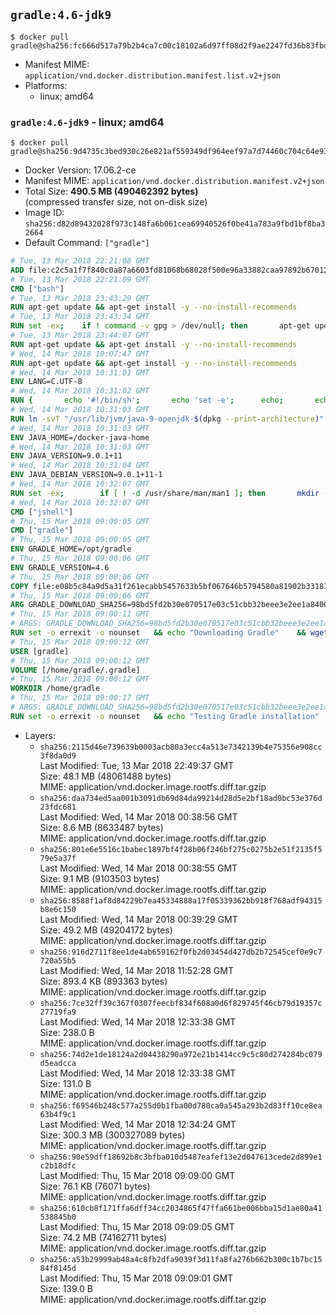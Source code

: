 ## `gradle:4.6-jdk9`

```console
$ docker pull gradle@sha256:fc666d517a79b2b4ca7c00c18102a6d97ff08d2f9ae2247fd36b83fbdf019169
```

-	Manifest MIME: `application/vnd.docker.distribution.manifest.list.v2+json`
-	Platforms:
	-	linux; amd64

### `gradle:4.6-jdk9` - linux; amd64

```console
$ docker pull gradle@sha256:9d4735c3bed930c26e821af559349df964eef97a7d74460c704c64e9332ee66a
```

-	Docker Version: 17.06.2-ce
-	Manifest MIME: `application/vnd.docker.distribution.manifest.v2+json`
-	Total Size: **490.5 MB (490462392 bytes)**  
	(compressed transfer size, not on-disk size)
-	Image ID: `sha256:d82d89432028f973c148fa6b061cea69940526f0be41a783a9fbd1bf8ba32664`
-	Default Command: `["gradle"]`

```dockerfile
# Tue, 13 Mar 2018 22:21:08 GMT
ADD file:c2c5a1f7f840c0a87a6603fd81068b68028f500e96a33882caa97892b6701254 in / 
# Tue, 13 Mar 2018 22:21:09 GMT
CMD ["bash"]
# Tue, 13 Mar 2018 23:43:29 GMT
RUN apt-get update && apt-get install -y --no-install-recommends 		ca-certificates 		curl 		wget 	&& rm -rf /var/lib/apt/lists/*
# Tue, 13 Mar 2018 23:43:34 GMT
RUN set -ex; 	if ! command -v gpg > /dev/null; then 		apt-get update; 		apt-get install -y --no-install-recommends 			gnupg 			dirmngr 		; 		rm -rf /var/lib/apt/lists/*; 	fi
# Tue, 13 Mar 2018 23:44:07 GMT
RUN apt-get update && apt-get install -y --no-install-recommends 		git 		mercurial 		openssh-client 		subversion 				procps 	&& rm -rf /var/lib/apt/lists/*
# Wed, 14 Mar 2018 10:07:47 GMT
RUN apt-get update && apt-get install -y --no-install-recommends 		bzip2 		unzip 		xz-utils 	&& rm -rf /var/lib/apt/lists/*
# Wed, 14 Mar 2018 10:31:01 GMT
ENV LANG=C.UTF-8
# Wed, 14 Mar 2018 10:31:02 GMT
RUN { 		echo '#!/bin/sh'; 		echo 'set -e'; 		echo; 		echo 'dirname "$(dirname "$(readlink -f "$(which javac || which java)")")"'; 	} > /usr/local/bin/docker-java-home 	&& chmod +x /usr/local/bin/docker-java-home
# Wed, 14 Mar 2018 10:31:03 GMT
RUN ln -svT "/usr/lib/jvm/java-9-openjdk-$(dpkg --print-architecture)" /docker-java-home
# Wed, 14 Mar 2018 10:31:03 GMT
ENV JAVA_HOME=/docker-java-home
# Wed, 14 Mar 2018 10:31:03 GMT
ENV JAVA_VERSION=9.0.1+11
# Wed, 14 Mar 2018 10:31:04 GMT
ENV JAVA_DEBIAN_VERSION=9.0.1+11-1
# Wed, 14 Mar 2018 10:32:07 GMT
RUN set -ex; 		if [ ! -d /usr/share/man/man1 ]; then 		mkdir -p /usr/share/man/man1; 	fi; 		apt-get update; 	apt-get install -y 		openjdk-9-jdk="$JAVA_DEBIAN_VERSION" 	; 	rm -rf /var/lib/apt/lists/*; 		[ "$(readlink -f "$JAVA_HOME")" = "$(docker-java-home)" ]; 		update-alternatives --get-selections | awk -v home="$(readlink -f "$JAVA_HOME")" 'index($3, home) == 1 { $2 = "manual"; print | "update-alternatives --set-selections" }'; 	update-alternatives --query java | grep -q 'Status: manual'
# Wed, 14 Mar 2018 10:32:07 GMT
CMD ["jshell"]
# Thu, 15 Mar 2018 09:00:05 GMT
CMD ["gradle"]
# Thu, 15 Mar 2018 09:00:05 GMT
ENV GRADLE_HOME=/opt/gradle
# Thu, 15 Mar 2018 09:00:06 GMT
ENV GRADLE_VERSION=4.6
# Thu, 15 Mar 2018 09:00:06 GMT
COPY file:e08b5c84a9d5a31f261ecabb5457633b5bf067646b5794580a81902b3318127f in /etc/ssl/certs/java/cacerts 
# Thu, 15 Mar 2018 09:00:06 GMT
ARG GRADLE_DOWNLOAD_SHA256=98bd5fd2b30e070517e03c51cbb32beee3e2ee1a84003a5a5d748996d4b1b915
# Thu, 15 Mar 2018 09:00:11 GMT
# ARGS: GRADLE_DOWNLOAD_SHA256=98bd5fd2b30e070517e03c51cbb32beee3e2ee1a84003a5a5d748996d4b1b915
RUN set -o errexit -o nounset 	&& echo "Downloading Gradle" 	&& wget --no-verbose --output-document=gradle.zip "https://services.gradle.org/distributions/gradle-${GRADLE_VERSION}-bin.zip" 		&& echo "Checking download hash" 	&& echo "${GRADLE_DOWNLOAD_SHA256} *gradle.zip" | sha256sum --check - 		&& echo "Installing Gradle" 	&& unzip gradle.zip 	&& rm gradle.zip 	&& mv "gradle-${GRADLE_VERSION}" "${GRADLE_HOME}/" 	&& ln --symbolic "${GRADLE_HOME}/bin/gradle" /usr/bin/gradle 		&& echo "Adding gradle user and group" 	&& groupadd --system --gid 1000 gradle 	&& useradd --system --gid gradle --uid 1000 --shell /bin/bash --create-home gradle 	&& mkdir /home/gradle/.gradle 	&& chown --recursive gradle:gradle /home/gradle 		&& echo "Symlinking root Gradle cache to gradle Gradle cache" 	&& ln -s /home/gradle/.gradle /root/.gradle
# Thu, 15 Mar 2018 09:00:12 GMT
USER [gradle]
# Thu, 15 Mar 2018 09:00:12 GMT
VOLUME [/home/gradle/.gradle]
# Thu, 15 Mar 2018 09:00:12 GMT
WORKDIR /home/gradle
# Thu, 15 Mar 2018 09:00:17 GMT
# ARGS: GRADLE_DOWNLOAD_SHA256=98bd5fd2b30e070517e03c51cbb32beee3e2ee1a84003a5a5d748996d4b1b915
RUN set -o errexit -o nounset 	&& echo "Testing Gradle installation" 	&& gradle --version
```

-	Layers:
	-	`sha256:2115d46e739639b0003acb80a3ecc4a513e7342139b4e75356e908cc3f8da0d9`  
		Last Modified: Tue, 13 Mar 2018 22:49:37 GMT  
		Size: 48.1 MB (48061488 bytes)  
		MIME: application/vnd.docker.image.rootfs.diff.tar.gzip
	-	`sha256:daa734ed5aa001b3091db69d84da99214d28d5e2bf18ad0bc53e376d23fdc681`  
		Last Modified: Wed, 14 Mar 2018 00:38:56 GMT  
		Size: 8.6 MB (8633487 bytes)  
		MIME: application/vnd.docker.image.rootfs.diff.tar.gzip
	-	`sha256:801e6e5516c1babec1897bf4f28b06f246bf275c0275b2e51f2135f579e5a37f`  
		Last Modified: Wed, 14 Mar 2018 00:38:55 GMT  
		Size: 9.1 MB (9103503 bytes)  
		MIME: application/vnd.docker.image.rootfs.diff.tar.gzip
	-	`sha256:8588f1af8d84229b7ea45334888a17f05339362bb918f768adf94315b8e6c150`  
		Last Modified: Wed, 14 Mar 2018 00:39:29 GMT  
		Size: 49.2 MB (49204172 bytes)  
		MIME: application/vnd.docker.image.rootfs.diff.tar.gzip
	-	`sha256:916d2711f8ee1de4ab659162f0fb2d03454d427db2b72545cef0e9c7720a55b5`  
		Last Modified: Wed, 14 Mar 2018 11:52:28 GMT  
		Size: 893.4 KB (893363 bytes)  
		MIME: application/vnd.docker.image.rootfs.diff.tar.gzip
	-	`sha256:7ce32ff39c367f0307feecbf834f608a0d6f829745f46cb79d19357c27719fa9`  
		Last Modified: Wed, 14 Mar 2018 12:33:38 GMT  
		Size: 238.0 B  
		MIME: application/vnd.docker.image.rootfs.diff.tar.gzip
	-	`sha256:74d2e1de18124a2d04438290a972e21b1414cc9c5c80d274284bc079d5eadcca`  
		Last Modified: Wed, 14 Mar 2018 12:33:38 GMT  
		Size: 131.0 B  
		MIME: application/vnd.docker.image.rootfs.diff.tar.gzip
	-	`sha256:f69546b248c577a255d0b1fba00d780ca0a545a293b2d83ff10ce8ea63b4f9c1`  
		Last Modified: Wed, 14 Mar 2018 12:34:24 GMT  
		Size: 300.3 MB (300327089 bytes)  
		MIME: application/vnd.docker.image.rootfs.diff.tar.gzip
	-	`sha256:90e59dff18692b8c3bfba010d5487eafef13e2d047613cede2d899e1c2b18dfc`  
		Last Modified: Thu, 15 Mar 2018 09:09:00 GMT  
		Size: 76.1 KB (76071 bytes)  
		MIME: application/vnd.docker.image.rootfs.diff.tar.gzip
	-	`sha256:610cb8f171ffa6dff34cc2034865f47ffa661be006bba15d1ae80a41538845b0`  
		Last Modified: Thu, 15 Mar 2018 09:09:05 GMT  
		Size: 74.2 MB (74162711 bytes)  
		MIME: application/vnd.docker.image.rootfs.diff.tar.gzip
	-	`sha256:a53b29999ab48a4c8fb2dfa9039f3d11fa8fa276b662b300c1b7bc1584f8145d`  
		Last Modified: Thu, 15 Mar 2018 09:09:01 GMT  
		Size: 139.0 B  
		MIME: application/vnd.docker.image.rootfs.diff.tar.gzip
